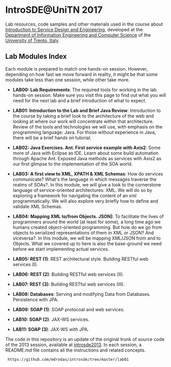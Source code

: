 IntroSDE@UniTN 2017
============

Lab resources, code samples and other materials used in the course about [Introduction to Service Design and Engineering][1], developed at the [Department of Information Engineering and Computer Science][2] of the [University of Trento, Italy][3]. 

## Lab Modules Index

Each module is prepared to match one hands-on session. However, depending on how fast we move forward in reality, it might be that some modules take less than one session, while other take more. 

* **LAB00: Lab Requirements**: The required tools for working in the lab hands-on session. Make sure you visit this page to find out what you will need for the next lab and a brief introduction of what to expect. 

* **LAB01: Introduction to the Lab and Brief Java Review**: Introduction to the course by taking a brief look to the architecture of the web and looking at where our work will concentrate within that architecture. Review of the tools and technologies we will use, with emphasis on the programming language: Java. For those without experience in Java, there will be a brief hands on tutorial. 

* **LAB02: Java Exercises. Ant. First service example with Axis2**: Some more of Java with Eclipse as IDE. Learn about some build automation through Apache Ant. Exposed Java methods as services with Axis2 as our first glimpse to the implementation of the SOA world. 

* **LAB03: A first view to XML, XPATH & XML Schemas**: How do services communicate? What's the language in which messages traverse the realms of SOAs?. In this module, we will give a look to the cornerstone language of service-oriented architectures: XML. We will do so by exploring a framework for navigating the content of an xml programmatically.  We will also explore very briefly how to define and validate XML Schemas. 

* **LAB04: Mapping XML to/from Objects. JSON]**: To facilitate the lives of programmers around the world (at least for some), a long time ago we humans created object-oriented programming. But how do we go from objects to serialized representations of them in XML or JSON? And viceversa?. In this module, we will be mapping XML/JSON from and to Objects. What we covered up to here is also the base-ground we need before we start implementing actual services.   

* **LAB05: REST (1)**: REST architectural style. Building RESTful web services (I). 

* **LAB06: REST (2)**: Building RESTful web services (II). 

* **LAB07: REST (3)**: Building RESTful web services (III). 

* **LAB08: Databases**: Serving and modifying Data from Databases. Persistence with JPA. 

* **LAB09: SOAP (1)**: SOAP protocoal and web services. 

* **LAB10: SOAP (2)**: JAX-WS services. 

* **LAB11: SOAP (3)**: JAX-WS with JPA. 


The code in this repository is an update of the original trunk of source code of the 2013 session, available at [introsde2013][16]. In each session, a README.md file contains all the instructions and related concepts.  



[1]: https://sites.google.com/site/introsdeunitn/
[2]: http://www.disi.unitn.it/
[3]: http://www.unitn.it/

     https://github.com/mdrodas/introsde/tree/master/lab01
[4]: https://github.com/mdrodas/introsde/tree/master/lab01
[5]: https://github.com/mdrodas/introsde/tree/master/lab02 
[6]: https://github.com/mdrodas/introsde/tree/master/lab03
[7]: https://github.com/mdrodas/introsde/tree/master/lab04
[8]: https://github.com/mdrodas/introsde/tree/master/lab05
[9]: https://github.com/mdrodas/introsde/tree/master/lab06
[10]: https://github.com/mdrodas/introsde/tree/master/lab07
[11]: https://github.com/mdrodas/introsde/tree/master/lab08
[12]: https://github.com/mdrodas/introsde/tree/master/lab09
[13]: https://github.com/mdrodas/introsde/tree/master/lab10
[14]: https://github.com/mdrodas/introsde/tree/master/lab11
[15]: https://github.com/mdrodas/introsde/tree/master/lab12
[16]: https://github.com/IntroSDE/introsde2013
